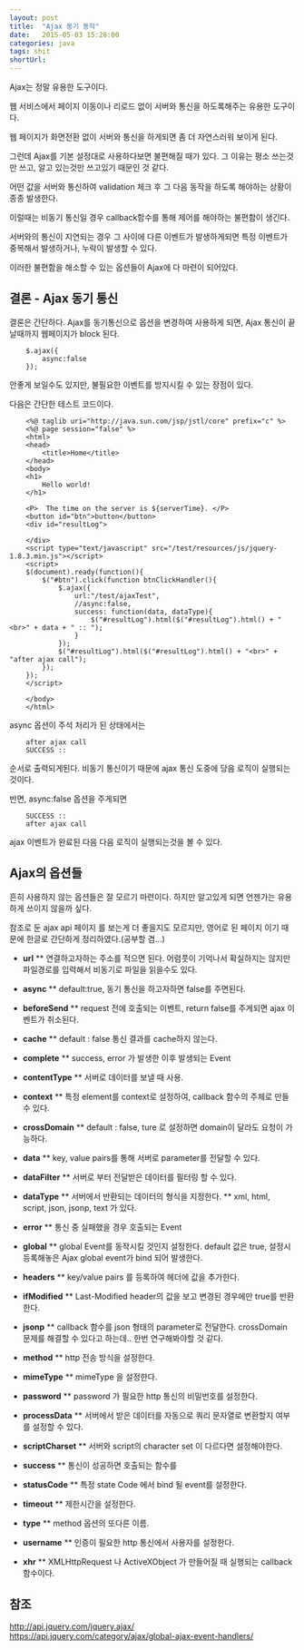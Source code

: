 ```yaml
---
layout: post
title:  "Ajax 동기 동작"
date:   2015-05-03 15:28:00
categories: java
tags: shit
shortUrl: 
---
```


Ajax는 정말 유용한 도구이다.

웹 서비스에서 페이지 이동이나 리로드 없이 서버와 통신을 하도록해주는 유용한 도구이다.

웹 페이지가 화면전환 없이 서버와 통신을 하게되면 좀 더 자연스러워 보이게 된다.

그런데 Ajax를 기본 설정대로 사용하다보면 불편해질 때가 있다. 그 이유는 평소 쓰는것만 쓰고, 알고 있는것만 쓰고있기 때문인 것 같다.

어떤 값을 서버와 통신하여 validation 체크 후 그 다음 동작을 하도록 해야하는 상황이 종종 발생한다.

이럴때는 비동기 통신일 경우 callback함수를 통해 제어를 해야하는 불편함이 생긴다.

서버와의 통신이 지연되는 경우 그 사이에 다른 이벤트가 발생하게되면 특정 이벤트가 중복해서 발생하거나, 누락이 발생할 수 있다.

이러한 불편함을 해소할 수 있는 옵션들이 Ajax에 다 마련이 되어있다.

결론 - Ajax 동기 통신
---------------- 

결론은 간단하다. Ajax를 동기통신으로 옵션을 변경하여 사용하게 되면, Ajax 통신이 끝날때까지 웹페이지가 block 된다.

		$.ajax({
			async:false
		});

안좋게 보일수도 있지만, 불필요한 이벤트를 방지시킬 수 있는 장점이 있다.

다음은 간단한 테스트 코드이다.


		<%@ taglib uri="http://java.sun.com/jsp/jstl/core" prefix="c" %>
		<%@ page session="false" %>
		<html>
		<head>
			<title>Home</title>
		</head>
		<body>
		<h1>
			Hello world!  
		</h1>

		<P>  The time on the server is ${serverTime}. </P>
		<button id="btn">button</button>
		<div id="resultLog">

		</div>
		<script type="text/javascript" src="/test/resources/js/jquery-1.8.3.min.js"></script>
		<script>
		$(document).ready(function(){
			$("#btn").click(function btnClickHandler(){
				$.ajax({
					url:"/test/ajaxTest",
					//async:false,
					success: function(data, dataType){
						$("#resultLog").html($("#resultLog").html() + "<br>" + data + " :: ");
					}
				});
				$("#resultLog").html($("#resultLog").html() + "<br>" +  "after ajax call");
			});
		});
		</script>

		</body>
		</html>

		

async 옵션이 주석 처리가 된 상태에서는 

		after ajax call
		SUCCESS ::

순서로 출력되게된다. 비동기 통신이기 때문에 ajax 통신 도중에 당음 로직이 실행되는것이다.

반면, async:false 옵션을 주게되면

		SUCCESS ::
		after ajax call
		
		
ajax 이벤트가 완료된 다음 다음 로직이 실행되는것을 볼 수 있다.

Ajax의 옵션들
---------------- 

흔히 사용하지 않는 옵션들은 잘 모르기 마련이다. 하지만 알고있게 되면 언젠가는 유용하게 쓰이지 않을까 싶다.

참조로 둔 ajax api 페이지 를 보는게 더 좋을지도 모르지만, 영어로 된 페이지 이기 때문에 한글로 간단하게 정리하였다.(공부할 겸...)

* __url__
** 연결하고자하는 주소를 적으면 된다. 어렴풋이 기억나서 확실하지는 않지만 파일경로를 입력해서 비동기로 파일을 읽을수도 있다.

* __async__
** default:true, 동기 통신을 하고자하면 false를 주면된다.

* __beforeSend__
** request 전에 호출되는 이벤트, return false를 주게되면 ajax 이벤트가 취소된다.

* __cache__
** default : false 통신 결과를 cache하지 않는다.

* __complete__
** success, error 가 발생한 이후 발생되는 Event

* __contentType__
** 서버로 데이터를 보낼 때 사용.

* __context__
** 특정 element를 context로 설정하여, callback 함수의 주체로 만들 수 있다.

* __crossDomain__
** default : false, ture 로 설정하면 domain이 달라도 요청이 가능하다.

* __data__
** key, value pairs를 통해 서버로 parameter를 전달할 수 있다.

* __dataFilter__
** 서버로 부터 전달받은 데이터를 필터링 할 수 있다.

* __dataType__ 
** 서버에서 반환되는 데이터의 형식을 지정한다.
** xml, html, script, json, jsonp, text 가 있다.

* __error__
** 통신 중 실패했을 경우 호출되는 Event

* __global__
** global Event를 동작시킬 것인지 설정한다. default 값은 true, 설정시 등록해놓은 Ajax global event가 bind 되어 발생한다.

* __headers__
** key/value pairs 를 등록하여 헤더에 값을 추가한다.

* __ifModified__
** Last-Modified header의 값을 보고 변경된 경우에만 true를 반환한다.

* __jsonp__
** callback 함수를 json 형태의 parameter로 전달한다. crossDomain 문제를 해결할 수 있다고 하는데.. 한번 연구해봐야할 것 같다.

* __method__
** http 전송 방식을 설정한다.

* __mimeType__
** mimeType 을 설정한다.

* __password__
** password 가 필요한 http 통신의 비밀번호를 설정한다.

* __processData__
** 서버에서 받은 데이터를 자동으로 쿼리 문자열로 변환할지 여부를 설정할 수 있다.

* __scriptCharset__
** 서버와 script의 character set 이 다르다면 설정해야한다.

* __success__
** 통신이 성공하면 호출되는 함수를

* __statusCode__
** 특정 state Code 에서 bind 될 event를 설정한다.

* __timeout__
** 제한시간을 설정한다.

* __type__
** method 옵션의 또다른 이름.

* __username__
** 인증이 필요한 http 통신에서 사용자를 설정한다.

* __xhr__
** XMLHttpRequest 나 ActiveXObject 가 만들어질 때 실행되는 callback 함수이다.




참조
---------------- 
<http://api.jquery.com/jquery.ajax/>
<https://api.jquery.com/category/ajax/global-ajax-event-handlers/>